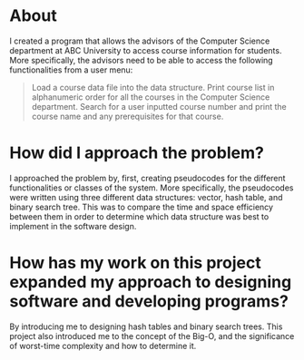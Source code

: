 # About
I created a program that allows the advisors of the Computer Science department at ABC University to access course information for students. More specifically, the advisors need to be able to access the following functionalities from a user menu:
> Load a course data file into the data structure.
> Print course list in alphanumeric order for all the courses in the Computer Science department.
> Search for a user inputted course number and print the course name and any prerequisites for that course.

# How did I approach the problem? 
I approached the problem by, first, creating pseudocodes for the different functionalities or classes of the system. More specifically, the pseudocodes were written using three different data structures: vector, hash table, and binary search tree. This was to compare the time and space efficiency between them in order to determine which data structure was best to implement in the software design. 

# How has my work on this project expanded my approach to designing software and developing programs?
By introducing me to designing hash tables and binary search trees. This project also introduced me to the concept of the Big-O, and the significance of worst-time complexity and how to determine it. 
